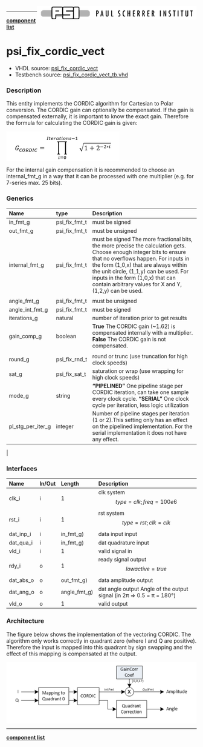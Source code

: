 <img align="right" src="psi_logo.png">

***

[**component list**](../README.md)

# psi_fix_cordic_vect
 - VHDL source: [psi_fix_cordic_vect](../../hdl/psi_fix_cordic_vect.vhd)
 - Testbench source: [psi_fix_cordic_vect_tb.vhd](../../testbench/psi_fix_cordic_vect_tb/psi_fix_cordic_vect_tb.vhd)

### Description
This entity implements the CORDIC algorithm for Cartesian to Polar conversion.
The CORDIC gain can optionally be compensated. If the gain is compensated externally, it is important to know the exact gain. Therefore the formula for calculating the CORDIC gain is given:

<img align="center" src="psi_fix_cordic_vect_a.png">

For the internal gain compensation it is recommended to choose an internal_fmt_g in a way that it can be processed with one multiplier (e.g. for 7-series max. 25 bits).


### Generics
| Name              | type          | Description                                                                         |
|:------------------|:--------------|:------------------------------------------------------------------------------------|
| in_fmt_g          | psi_fix_fmt_t | must be signed                                               |
| out_fmt_g         | psi_fix_fmt_t | must be unsigned                                            |
| internal_fmt_g    | psi_fix_fmt_t | must be signed The more fractional bits, the more precise the calculation gets.	Choose enough integer bits to ensure that no overflows happen. For inputs in the form (1,0,x) that are always within the unit circle, (1,1,y) can be used.	For inputs in the form (1,0,x) that can contain arbitrary values for X and Y, (1,2,y) can be used.
                                         |
| angle_fmt_g       | psi_fix_fmt_t | must be unsigned                                             |
| angle_int_fmt_g   | psi_fix_fmt_t | must be signed                                               |
| iterations_g      | natural       | number of iteration prior to get results                          |
| gain_comp_g       | boolean       | **True**		The CORDIC gain (~1.62) is compensated internally with a multiplier. **False**		The CORDIC gain is not compensated.
                 |
| round_g           | psi_fix_rnd_t | round or trunc (use truncation for high clock speeds)                                                   |
| sat_g             | psi_fix_sat_t | saturation or wrap (use wrapping for high clock speeds)                                              |
| mode_g            | string        | **“PIPELINED”**	One pipeline stage per CORDIC iteration, can take one sample every clock cycle. 	**“SERIAL”**		One clock cycle per iteration, less logic utilization   |
| pl_stg_per_iter_g | integer       |Number of pipeline stages per iteration (1 or 2).This setting only has an effect on the pipelined implementation. For the serial 	implementation it does not have any effect.
 |

### Interfaces
| Name      | In/Out   | Length       | Description                              |
|:----------|:---------|:-------------|:-----------------------------------------|
| clk_i     | i        | 1            | clk system $$ type=clk; freq=100e6 $$    |
| rst_i     | i        | 1            | rst system $$ type=rst; clk=clk $$       |
| dat_inp_i | i        | in_fmt_g)    | data input input                         |
| dat_qua_i | i        | in_fmt_g)    | dat quadrature input                     |
| vld_i     | i        | 1            | valid signal in                          |
| rdy_i     | o        | 1            | ready signal output $$ lowactive=true $$ |
| dat_abs_o | o        | out_fmt_g)   | data amplitude output                    |
| dat_ang_o | o        | angle_fmt_g) | dat angle output  Angle of the output signal (in 2π => 0.5 = π = 180°)                       |
| vld_o     | o        | 1            | valid output                             |


### Architecture

The figure below shows the implementation of the vectoring CORDIC. The algorithm only works correctly in quadrant zero (where I and Q are positive). Therefore the input is mapped into this quadrant by sign swapping and the effect of this mapping is compensated at the output.

<img align="center" src="psi_fix_cordic_vect_b.png">

---
[**component list**](../README.md)
